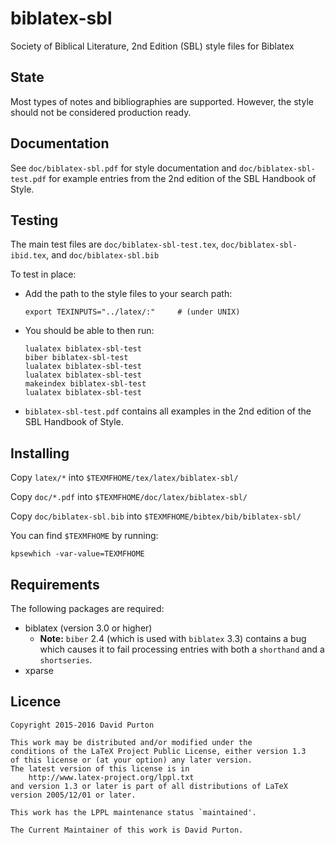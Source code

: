 # biblatex-sbl
Society of Biblical Literature, 2nd Edition (SBL) style files for Biblatex

## State

Most types of notes and bibliographies are supported. However, the style should not be considered production ready.

## Documentation

See `doc/biblatex-sbl.pdf` for style documentation and `doc/biblatex-sbl-test.pdf` for example entries from the 2nd edition of the SBL Handbook of Style.

## Testing

The main test files are `doc/biblatex-sbl-test.tex`, `doc/biblatex-sbl-ibid.tex`, and `doc/biblatex-sbl.bib`

To test in place:

* Add the path to the style files to your search path:

    ```
    export TEXINPUTS="../latex/:"     # (under UNIX)
    ```

* You should be able to then run:

    ```
    lualatex biblatex-sbl-test
    biber biblatex-sbl-test
    lualatex biblatex-sbl-test
    lualatex biblatex-sbl-test
    makeindex biblatex-sbl-test
    lualatex biblatex-sbl-test
    ```

* `biblatex-sbl-test.pdf` contains all examples in the 2nd edition of the SBL Handbook of Style.

## Installing

Copy `latex/*` into `$TEXMFHOME/tex/latex/biblatex-sbl/`

Copy `doc/*.pdf` into `$TEXMFHOME/doc/latex/biblatex-sbl/`

Copy `doc/biblatex-sbl.bib` into `$TEXMFHOME/bibtex/bib/biblatex-sbl/`

You can find `$TEXMFHOME` by running:

```        
kpsewhich -var-value=TEXMFHOME
```

## Requirements

The following packages are required:

* biblatex (version 3.0 or higher)
    - **Note:** `biber` 2.4 (which is used with `biblatex` 3.3) contains a bug which causes it to fail processing entries with both a `shorthand` and a `shortseries`.
* xparse

## Licence

```
Copyright 2015-2016 David Purton

This work may be distributed and/or modified under the
conditions of the LaTeX Project Public License, either version 1.3
of this license or (at your option) any later version.
The latest version of this license is in
    http://www.latex-project.org/lppl.txt
and version 1.3 or later is part of all distributions of LaTeX
version 2005/12/01 or later.

This work has the LPPL maintenance status `maintained'.

The Current Maintainer of this work is David Purton.
```
